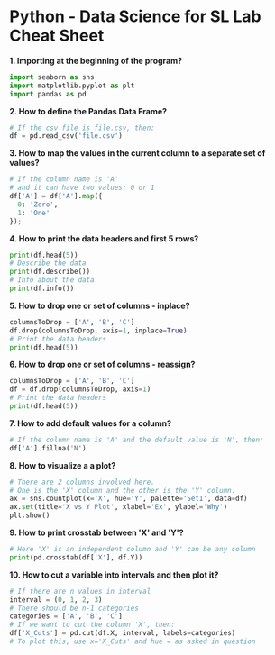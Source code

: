 # Python - Data Science for SL Lab Cheat Sheet

**1. Importing at the beginning of the program?**

```py
import seaborn as sns
import matplotlib.pyplot as plt
import pandas as pd
```

**2. How to define the Pandas Data Frame?**

```py
# If the csv file is file.csv, then:
df = pd.read_csv('file.csv')
```

**3. How to map the values in the current column 
to a separate set of values?**

```py
# If the column name is 'A'
# and it can have two values: 0 or 1
df['A'] = df['A'].map({
  0: 'Zero',
  1: 'One'
});
```

**4. How to print the data headers and first 5 rows?**

```py
print(df.head(5))
# Describe the data
print(df.describe())
# Info about the data
print(df.info())
```

**5. How to drop one or set of columns - inplace?**

```py
columnsToDrop = ['A', 'B', 'C']
df.drop(columnsToDrop, axis=1, inplace=True)
# Print the data headers
print(df.head(5))
```

**6. How to drop one or set of columns - reassign?**

```py
columnsToDrop = ['A', 'B', 'C']
df = df.drop(columnsToDrop, axis=1)
# Print the data headers
print(df.head(5))
```

**7. How to add default values for a column?**

```py
# If the column name is 'A' and the default value is 'N', then:
df['A'].fillna('N')
```

**8. How to visualize a a plot?**

```py
# There are 2 columns involved here. 
# One is the 'X' column and the other is the 'Y' column.
ax = sns.countplot(x='X', hue='Y', palette='Set1', data=df)
ax.set(title='X vs Y Plot', xlabel='Ex', ylabel='Why')
plt.show()
```

**9. How to print crosstab between 'X' and 'Y'?**


```py
# Here 'X' is an independent column and 'Y' can be any column
print(pd.crosstab(df['X'], df.Y))
```

**10. How to cut a variable into intervals and then plot it?**

```py
# If there are n values in interval
interval = (0, 1, 2, 3)
# There should be n-1 categories
categories = ['A', 'B', 'C']
# If we want to cut the column 'X', then:
df['X_Cuts'] = pd.cut(df.X, interval, labels=categories)
# To plot this, use x='X_Cuts' and hue = as asked in question
```
